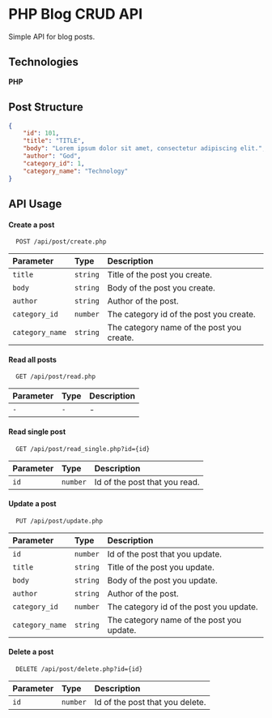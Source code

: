 
# PHP Blog CRUD API
Simple API for blog posts.


## Technologies


**PHP** 

  
## Post Structure

```json
{
    "id": 101,
    "title": "TITLE",
    "body": "Lorem ipsum dolor sit amet, consectetur adipiscing elit.",
    "author": "God",
    "category_id": 1,
    "category_name": "Technology"
}
```

  
## API Usage

#### Create a post

```http
  POST /api/post/create.php
```

| Parameter | Type     | Description                |
| :-------- | :------- | :-------------------------------- |
| `title`      | `string` | Title of the post you create. |
| `body`      | `string` | Body of the post you create. |
| `author`      | `string` | Author of the post. |
| `category_id`      | `number` | The category id of the post you create. |
| `category_name`      | `string` | The category name of the post you create. |

#### Read all posts

```http
  GET /api/post/read.php
```

| Parameter | Type     | Description                |
| :-------- | :------- | :------------------------- |
| `-` | `-` | - |

#### Read single post

```http
  GET /api/post/read_single.php?id={id}
```

| Parameter | Type     | Description                |
| :-------- | :------- | :-------------------------------- |
| `id`      | `number` | Id of the post that you read. |


#### Update a post

```http
  PUT /api/post/update.php
```

| Parameter | Type     | Description                |
| :-------- | :------- | :-------------------------------- |
| `id`      | `number` | Id of the post that you update. |
| `title`      | `string` | Title of the post you update. |
| `body`      | `string` | Body of the post you update. |
| `author`      | `string` | Author of the post. |
| `category_id`      | `number` | The category id of the post you update. |
| `category_name`      | `string` | The category name of the post you update. |




#### Delete a post

```http
  DELETE /api/post/delete.php?id={id}
```

| Parameter | Type     | Description                |
| :-------- | :------- | :-------------------------------- |
| `id`      | `number` | Id of the post that you delete. |
  
  
